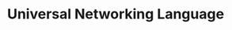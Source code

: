 ---
word: "true"

types: "word"

title: "Universal Networking Language"

categories: ['']

tags: ['Universal', 'Networking', 'Language']

arabic: 'لغة الشبكات الدلالية الحاسوبية العالمية'

arexps: []

enwords: ['Universal Networking Language']

enexps: []

arlexicons: 'ل'

enlexicons: 'U'

authors: ['Ruqayya Roshdy']

translators: ['']

citations: 'مقدمة في حوسبة اللغة العربية'

sources: 'مركز الملك عبدالله بن عبدالعزيز الدولي لخدمة اللغة العربية'

slug: ""
---
